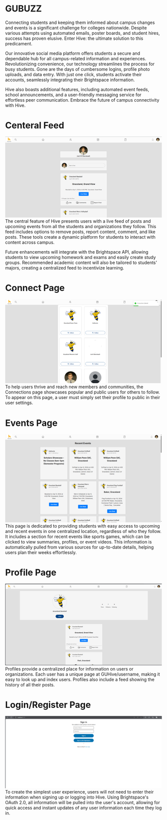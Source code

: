 # GUBUZZ
Connecting students and keeping them informed about campus changes and events is a significant challenge for colleges nationwide. Despite various attempts using automated emails, poster boards, and student hires, success has proven elusive. Enter Hive: the ultimate solution to this predicament.

Our innovative social media platform offers students a secure and dependable hub for all campus-related information and experiences. Revolutionizing convenience, our technology streamlines the process for busy students. Gone are the days of cumbersome logins, profile photo uploads, and data entry. With just one click, students activate their accounts, seamlessly integrating their Brightspace information.

Hive also boasts additional features, including automated event feeds, school announcements, and a user-friendly messaging service for effortless peer communication. Embrace the future of campus connectivity with Hive.
# Centeral Feed
![Alt text](Screenshots/HomePage.png)
The central feature of Hive presents users with a live feed of posts and upcoming events from all the students and organizations they follow. This feed includes options to remove posts, report content, comment, and like posts. These tools create a dynamic platform for students to interact with content across campus.

Future enhancements will integrate with the Brightspace API, allowing students to view upcoming homework and exams and easily create study groups. Recommended academic content will also be tailored to students' majors, creating a centralized feed to incentivize learning.

# Connect Page
![Alt text](Screenshots/Connections.png)
To help users thrive and reach new members and communities, the Connections page showcases popular and public users for others to follow. To appear on this page, a user must simply set their profile to public in their user settings.

# Events Page
![Alt text](Screenshots/Events.png)
This page is dedicated to providing students with easy access to upcoming and recent events in one centralized location, regardless of who they follow. It includes a section for recent events like sports games, which can be clicked to view summaries, profiles, or event videos. This information is automatically pulled from various sources for up-to-date details, helping users plan their weeks effortlessly.

# Profile Page
![Alt text](Screenshots/profile.png)
Profiles provide a centralized place for information on users or organizations. Each user has a unique page at GUHive/username, making it easy to look up and index users. Profiles also include a feed showing the history of all their posts.


# Login/Register Page
![Alt text](Screenshots/login.png)
To create the simplest user experience, users will not need to enter their information when signing up or logging into Hive. Using Brightspace's OAuth 2.0, all information will be pulled into the user's account, allowing for quick access and instant updates of any user information each time they log in.


